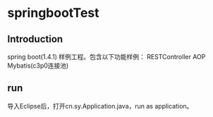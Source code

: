 # springbootTest
## Introduction
spring boot(1.4.1) 样例工程。包含以下功能样例：
		RESTController
		AOP
		Mybatis(c3p0连接池)


## run
导入Eclipse后，打开cn.sy.Application.java，run as application。
